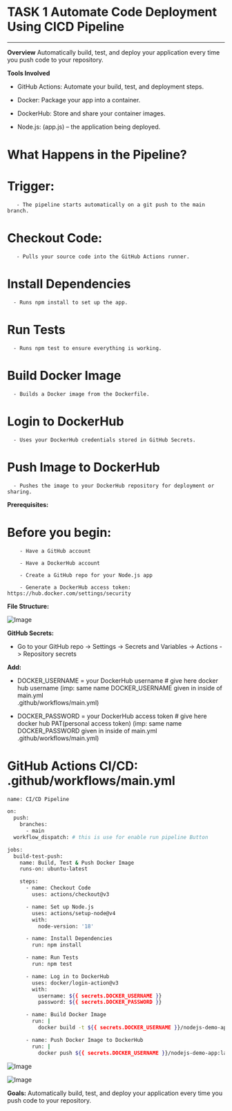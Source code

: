 #   TASK 1 Automate Code Deployment Using CICD Pipeline
---
**Overview**
  Automatically build, test, and deploy your application every time you push code to your repository.

 **Tools Involved**
  - GitHub Actions: Automate your build, test, and deployment steps.

  - Docker: Package your app into a container.

  - DockerHub: Store and share your container images.

  - Node.js: (app.js) – the application being deployed.

# What Happens in the Pipeline?
   # Trigger:

       - The pipeline starts automatically on a git push to the main branch.

   # Checkout Code:

       - Pulls your source code into the GitHub Actions runner.

  # Install Dependencies

      - Runs npm install to set up the app.

  # Run Tests

      - Runs npm test to ensure everything is working.

  # Build Docker Image

      - Builds a Docker image from the Dockerfile.

  # Login to DockerHub

      - Uses your DockerHub credentials stored in GitHub Secrets.

  # Push Image to DockerHub

      - Pushes the image to your DockerHub repository for deployment or sharing.

**Prerequisites:**
   # Before you begin:

        - Have a GitHub account

        - Have a DockerHub account

        - Create a GitHub repo for your Node.js app

        - Generate a DockerHub access token: https://hub.docker.com/settings/security



**File Structure:**

  ![Image](https://github.com/user-attachments/assets/d8cdebed-c371-4719-8121-e65ee309cdb5)

 **GitHub Secrets:**
   - Go to your GitHub repo → Settings → Secrets and Variables → Actions -> Repository secrets

**Add:**

   - DOCKER_USERNAME = your DockerHub username   # give here docker hub username          (imp: same name DOCKER_USERNAME given in inside of main.yml                 
     .github/workflows/main.yml)

  - DOCKER_PASSWORD = your DockerHub access token   # give here docker hub               PAT(personal access token) (imp: same name                DOCKER_PASSWORD given in inside of        main.yml .github/workflows/main.yml)

# GitHub Actions CI/CD: .github/workflows/main.yml
```sh
name: CI/CD Pipeline

on:
  push:
    branches:
      - main
  workflow_dispatch: # this is use for enable run pipeline Button

jobs:
  build-test-push:
    name: Build, Test & Push Docker Image
    runs-on: ubuntu-latest

    steps:
      - name: Checkout Code
        uses: actions/checkout@v3

      - name: Set up Node.js
        uses: actions/setup-node@v4
        with:
          node-version: '18'

      - name: Install Dependencies
        run: npm install

      - name: Run Tests
        run: npm test

      - name: Log in to DockerHub
        uses: docker/login-action@v3
        with:
          username: ${{ secrets.DOCKER_USERNAME }}
          password: ${{ secrets.DOCKER_PASSWORD }}

      - name: Build Docker Image
        run: |
          docker build -t ${{ secrets.DOCKER_USERNAME }}/nodejs-demo-app:latest .

      - name: Push Docker Image to DockerHub
        run: |
          docker push ${{ secrets.DOCKER_USERNAME }}/nodejs-demo-app:latest
```
![Image](https://github.com/user-attachments/assets/ea0f9921-5695-4ae3-8592-1075051316bd)

![Image](https://github.com/user-attachments/assets/f26c0987-9260-4257-a557-48311cb11b1e)

**Goals:** Automatically build, test, and deploy your application every time you push code to your repository.


      
